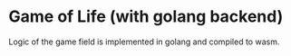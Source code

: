 # Game of Life (with golang backend)

Logic of the game field is implemented in golang and compiled to wasm.
